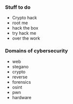 

### Stuff to do
- Crypto hack
- root me
- hack the box
- try hack me
- over the work


### Domains of cybersecurity
- web
- stegano
- crypto
- reverse
- forensics
- osint
- pwn
- hardware